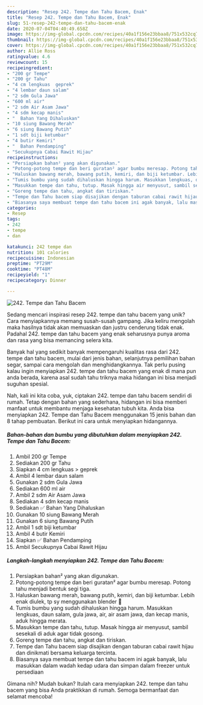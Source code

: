 ```yaml
---
description: "Resep 242. Tempe dan Tahu Bacem, Enak"
title: "Resep 242. Tempe dan Tahu Bacem, Enak"
slug: 51-resep-242-tempe-dan-tahu-bacem-enak
date: 2020-07-04T04:40:49.658Z
image: https://img-global.cpcdn.com/recipes/40a1f156e23bbaa8/751x532cq70/242-tempe-dan-tahu-bacem-foto-resep-utama.jpg
thumbnail: https://img-global.cpcdn.com/recipes/40a1f156e23bbaa8/751x532cq70/242-tempe-dan-tahu-bacem-foto-resep-utama.jpg
cover: https://img-global.cpcdn.com/recipes/40a1f156e23bbaa8/751x532cq70/242-tempe-dan-tahu-bacem-foto-resep-utama.jpg
author: Allie Ross
ratingvalue: 4.6
reviewcount: 15
recipeingredient:
- "200 gr Tempe"
- "200 gr Tahu"
- "4 cm lengkuas  geprek"
- "4 lembar daun salam"
- "2 sdm Gula Jawa"
- "600 ml air"
- "2 sdm Air Asam Jawa"
- "4 sdm kecap manis"
- "  Bahan Yang Dihaluskan"
- "10 siung Bawang Merah"
- "6 siung Bawang Putih"
- "1 sdt biji ketumbar"
- "4 butir Kemiri"
- "  Bahan Pendamping"
- "Secukupnya Cabai Rawit Hijau"
recipeinstructions:
- "Persiapkan bahan² yang akan digunakan."
- "Potong-potong tempe dan beri guratan² agar bumbu meresap. Potong tahu menjadi bentuk segi tiga."
- "Haluskan bawang merah, bawang putih, kemiri, dan biji ketumbar. Lebih enak diulek, tp sy menggunakan blender 🤭"
- "Tumis bumbu yang sudah dihaluskan hingga harum. Masukkan lengkuas, daun salam, gula jawa, air, air asam jawa, dan kecap manis, aduk hingga merata."
- "Masukkan tempe dan tahu, tutup. Masak hingga air menyusut, sambil sesekali di aduk agar tidak gosong."
- "Goreng tempe dan tahu, angkat dan tiriskan."
- "Tempe dan Tahu bacem siap disajikan dengan taburan cabai rawit hijau dan dinikmati bersama keluarga tercinta."
- "Biasanya saya membuat tempe dan tahu bacem ini agak banyak, lalu masukkan dalam wadah kedap udara dan simpan dalam freezer untuk persediaan"
categories:
- Resep
tags:
- 242
- tempe
- dan

katakunci: 242 tempe dan 
nutrition: 101 calories
recipecuisine: Indonesian
preptime: "PT29M"
cooktime: "PT48M"
recipeyield: "1"
recipecategory: Dinner

---
```



![242. Tempe dan Tahu Bacem](https://img-global.cpcdn.com/recipes/40a1f156e23bbaa8/751x532cq70/242-tempe-dan-tahu-bacem-foto-resep-utama.jpg)

Sedang mencari inspirasi resep 242. tempe dan tahu bacem yang unik? Cara menyiapkannya memang susah-susah gampang. Jika keliru mengolah maka hasilnya tidak akan memuaskan dan justru cenderung tidak enak. Padahal 242. tempe dan tahu bacem yang enak seharusnya punya aroma dan rasa yang bisa memancing selera kita.

Banyak hal yang sedikit banyak mempengaruhi kualitas rasa dari 242. tempe dan tahu bacem, mulai dari jenis bahan, selanjutnya pemilihan bahan segar, sampai cara mengolah dan menghidangkannya. Tak perlu pusing kalau ingin menyiapkan 242. tempe dan tahu bacem yang enak di mana pun anda berada, karena asal sudah tahu triknya maka hidangan ini bisa menjadi suguhan spesial.




Nah, kali ini kita coba, yuk, ciptakan 242. tempe dan tahu bacem sendiri di rumah. Tetap dengan bahan yang sederhana, hidangan ini bisa memberi manfaat untuk membantu menjaga kesehatan tubuh kita. Anda bisa menyiapkan 242. Tempe dan Tahu Bacem menggunakan 15 jenis bahan dan 8 tahap pembuatan. Berikut ini cara untuk menyiapkan hidangannya.

<!--inarticleads1-->

##### Bahan-bahan dan bumbu yang dibutuhkan dalam menyiapkan 242. Tempe dan Tahu Bacem:

1. Ambil 200 gr Tempe
1. Sediakan 200 gr Tahu
1. Siapkan 4 cm lengkuas &gt; geprek
1. Ambil 4 lembar daun salam
1. Gunakan 2 sdm Gula Jawa
1. Sediakan 600 ml air
1. Ambil 2 sdm Air Asam Jawa
1. Sediakan 4 sdm kecap manis
1. Sediakan  ✅ Bahan Yang Dihaluskan
1. Gunakan 10 siung Bawang Merah
1. Gunakan 6 siung Bawang Putih
1. Ambil 1 sdt biji ketumbar
1. Ambil 4 butir Kemiri
1. Siapkan  ✅ Bahan Pendamping
1. Ambil Secukupnya Cabai Rawit Hijau




<!--inarticleads2-->

##### Langkah-langkah menyiapkan 242. Tempe dan Tahu Bacem:

1. Persiapkan bahan² yang akan digunakan.
1. Potong-potong tempe dan beri guratan² agar bumbu meresap. Potong tahu menjadi bentuk segi tiga.
1. Haluskan bawang merah, bawang putih, kemiri, dan biji ketumbar. Lebih enak diulek, tp sy menggunakan blender 🤭
1. Tumis bumbu yang sudah dihaluskan hingga harum. Masukkan lengkuas, daun salam, gula jawa, air, air asam jawa, dan kecap manis, aduk hingga merata.
1. Masukkan tempe dan tahu, tutup. Masak hingga air menyusut, sambil sesekali di aduk agar tidak gosong.
1. Goreng tempe dan tahu, angkat dan tiriskan.
1. Tempe dan Tahu bacem siap disajikan dengan taburan cabai rawit hijau dan dinikmati bersama keluarga tercinta.
1. Biasanya saya membuat tempe dan tahu bacem ini agak banyak, lalu masukkan dalam wadah kedap udara dan simpan dalam freezer untuk persediaan




Gimana nih? Mudah bukan? Itulah cara menyiapkan 242. tempe dan tahu bacem yang bisa Anda praktikkan di rumah. Semoga bermanfaat dan selamat mencoba!
